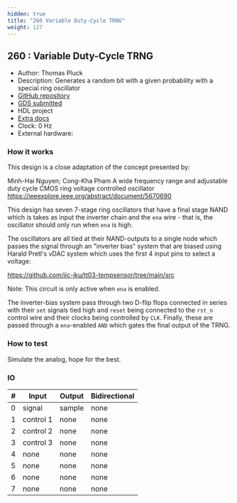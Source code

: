 ```yaml
---
hidden: true
title: "260 Variable Duty-Cycle TRNG"
weight: 127
---
```


## 260 : Variable Duty-Cycle TRNG

* Author: Thomas Pluck
* Description: Generates a random bit with a given probability with a special ring oscillator
* [GitHub repository](https://github.com/ThomasPluck/tt04-biased-trng)
* [GDS submitted](https://github.com/ThomasPluck/tt04-biased-trng/actions/runs/6077140176)
* HDL project
* [Extra docs]()
* Clock: 0 Hz
* External hardware: 



### How it works

This design is a close adaptation of the concept presented by:

Minh-Hai Nguyen; Cong-Kha Pham
A wide frequency range and adjustable duty cycle CMOS ring voltage controlled oscillator
https://ieeexplore.ieee.org/abstract/document/5670690

This design has seven 7-stage ring oscillators that have a final stage NAND which is takes as input
the inverter chain and the `ena` wire - that is, the oscillator should only run when `ena` is high.

The oscillators are all tied at their NAND-outputs to a single node which passes the signal
through an "inverter bias" system that are biased using Harald Pretl's vDAC system which uses
the first 4 input pins to select a voltage:

https://github.com/iic-jku/tt03-tempsensor/tree/main/src

Note: This circuit is only active when `ena` is enabled.

The inverter-bias system pass through two D-flip flops connected in series with their `set` signals tied high
and `reset` being connected to the `rst_n` control wire and their clocks being controlled by `CLK`. Finally,
these are passed through a `ena`-enabled `AND` which gates the final output of the TRNG.


### How to test

Simulate the analog, hope for the best.


### IO

| # | Input        | Output       | Bidirectional      |
|---|--------------|--------------| -------------------|
| 0 | signal  | sample | none |
| 1 | control 1  | none | none |
| 2 | control 2  | none | none |
| 3 | control 3  | none | none |
| 4 | none  | none | none |
| 5 | none  | none | none |
| 6 | none  | none | none |
| 7 | none  | none | none |
